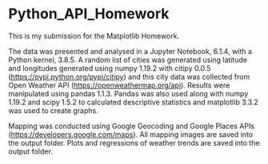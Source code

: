 # Python_API_Homework

This is my submission for the Matplotlib Homework.

The data was presented and analysed in a Jupyter Notebook, 6.1.4, with a Python kernel, 3.8.5. 
A random list of cities was generated using latitude and longitudes generated using numpy 1.19.2 with citipy 0.0.5 (https://pypi.python.org/pypi/citipy) and this city data was collected from Open Weather API (https://openweathermap.org/api).
Results were manipulated using pandas 1.1.3. Pandas was also used along with numpy 1.19.2 and scipy 1.5.2 to calculated descriptive statistics and matplotlib 3.3.2 was used to create graphs.

Mapping was conducted using Google Geocoding and Google Places APIs (https://developers.google.com/maps). All mapping images are saved into the output folder.
Plots and regressions of weather trends are saved into the output folder.
